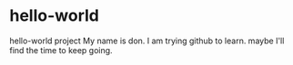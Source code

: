 # hello-world
hello-world project
My name is don.  I am trying github to learn.
maybe I'll find the time to keep going.
